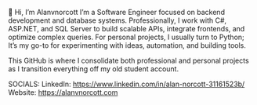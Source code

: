👋 Hi, I’m Alanvnorcott
I’m a Software Engineer focused on backend development and database systems. Professionally, I work with C#, ASP.NET, and SQL Server to build scalable APIs, integrate frontends, and optimize complex queries.
For personal projects, I usually turn to Python; It’s my go-to for experimenting with ideas, automation, and building tools.

This GitHub is where I consolidate both professional and personal projects as I transition everything off my old student account.

SOCIALS:
LinkedIn: https://www.linkedin.com/in/alan-norcott-31161523b/
Website: https://alanvnorcott.com
